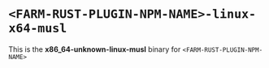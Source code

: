 # `<FARM-RUST-PLUGIN-NPM-NAME>-linux-x64-musl`

This is the **x86_64-unknown-linux-musl** binary for `<FARM-RUST-PLUGIN-NPM-NAME>`
